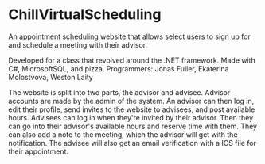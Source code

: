 # ChillVirtualScheduling
An appointment scheduling website that allows select users to sign up for and schedule a meeting with their advisor.

Developed for a class that revolved around the .NET framework. Made with C#, MicrosoftSQL, and pizza.
Programmers: Jonas Fuller, Ekaterina Molostvova, Weston Laity

The website is split into two parts, the advisor and advisee. Advisor accounts are made by the admin of the system. An advisor can then log in, edit their profile, send invites to the website to advisees, and post available hours. Advisees can log in when they're invited by their advisor. Then they can go into their advisor's available hours and reserve time with them. They can also add a note to the meeting, which the advisor will get with the notification. The advisee will also get an email verification with a ICS file for their appointment.
